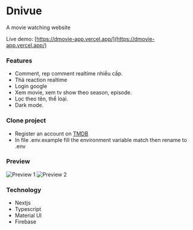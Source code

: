 # Dnivue

A movie watching website

Live demo: [https://dmovie-app.vercel.app/](https://dmovie-app.vercel.app/)

### Features

- Comment, rep comment realtime nhiều cấp.
- Thả reaction realtime
- Login google
- Xem movie, xem tv show theo season, episode.
- Lọc theo tên, thể loại.
- Dark mode.

### Clone project

- Register an account on [TMDB](https://www.themoviedb.org/?language=vi)
- In file .env.example fill the environment variable match then rename to .env

### Preview

![Preview 1](https://i.imgur.com/edcrgUM.jpg)
![Preview 2](https://i.imgur.com/PqRnQ5w.jpg)

### Technology

- Nextjs
- Typescript
- Material UI
- Firebase

